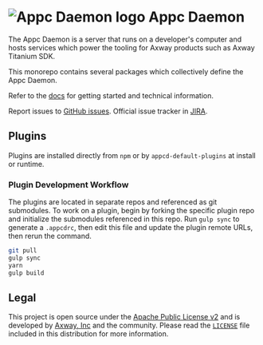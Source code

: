 # ![Appc Daemon logo](docs/images/appc-daemon.png) Appc Daemon

The Appc Daemon is a server that runs on a developer's computer and hosts services which power the
tooling for Axway products such as Axway Titanium SDK.

This monorepo contains several packages which collectively define the Appc Daemon.

Refer to the [docs](docs/) for getting started and technical information.

Report issues to [GitHub issues][2]. Official issue tracker in [JIRA][3].

## Plugins

Plugins are installed directly from `npm` or by `appcd-default-plugins` at install or runtime.

### Plugin Development Workflow

The plugins are located in separate repos and referenced as git submodules. To work on a plugin,
begin by forking the specific plugin repo and initialize the submodules referenced in this repo.
Run `gulp sync` to generate a `.appcdrc`, then edit this file and update the plugin remote URLs,
then rerun the command.

```sh
git pull
gulp sync
yarn
gulp build
```

## Legal

This project is open source under the [Apache Public License v2][1] and is developed by
[Axway, Inc](http://www.axway.com/) and the community. Please read the [`LICENSE`][1] file included
in this distribution for more information.

[1]: https://github.com/appcelerator/appc-daemon/blob/master/LICENSE
[2]: https://github.com/appcelerator/appc-daemon/issues
[3]: https://jira.appcelerator.org/projects/DAEMON/issues
